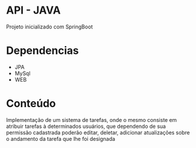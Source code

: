 # API - JAVA 

Projeto inicializado com SpringBoot

# Dependencias
- JPA
- MySql
- WEB

# Conteúdo

Implementação de um sistema de tarefas, onde o mesmo consiste em atribuir tarefas à determinados usuários, que dependendo de sua permissão cadastrada poderão editar, deletar, adicionar atualizações sobre o andamento da tarefa que lhe foi designada
